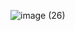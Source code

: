![image (26)](https://github.com/Avioso/.github/assets/119009502/a6493149-730e-4a74-b794-b0e14e726ec7)
